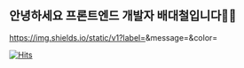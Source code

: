 ## 안녕하세요 프론트엔드 개발자 배대철입니다👋👋





https://img.shields.io/static/v1?label=<LABEL>&message=<MESSAGE>&color=<COLOR>









[![Hits](https://hits.seeyoufarm.com/api/count/incr/badge.svg?url=https%3A%2F%2Fgithub.com%2Faingface&count_bg=%2379C83D&title_bg=%23555555&icon=&icon_color=%23E7E7E7&title=hits&edge_flat=false)](https://hits.seeyoufarm.com)                  


